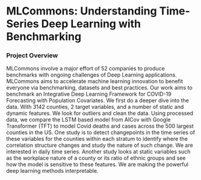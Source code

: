 # MLCommons: Understanding Time-Series Deep Learning with Benchmarking

### Project Overview
MLCommons involve a major effort of 52 companies to produce benchmarks with ongoing challenges of Deep Learning applications. MLCommons aims to accelerate machine learning innovation to benefit everyone via benchmarking, datasets and best practices. Our work aims to benchmark an Integrative Deep Learning Framework for COVID-19 Forecasting with Population Covariates. We first do a deeper dive into the data. With 3142 counties, 2 target variables, and a number of static and dynamic features. We look for outliers and clean the data. Using processed data, we compare the LSTM based model from AICov with Google Transformer (TFT) to model Covid deaths and cases across the 500 largest counties in the US.  One study is to detect changepoints in the time series of these variables for the counties within each stratum to identify where the correlation structure changes and study the nature of such change. We are interested in daily time series. Another study looks at static variables such as the workplace nature of a county or its ratio of ethnic groups and see how the model is sensitive to these features. We are making the powerful deep learning methods interpretable. 

